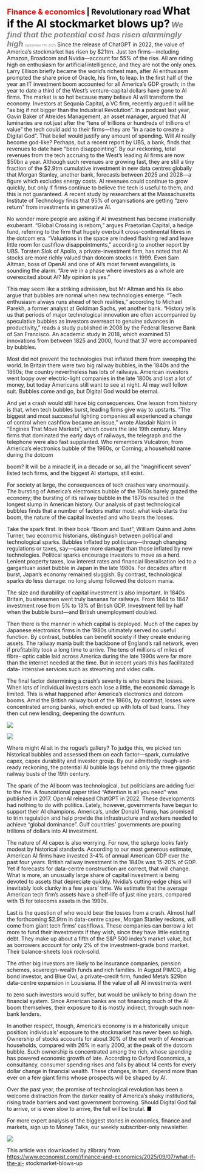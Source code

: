 <span style="color:#E3120B; font-size:14.9pt; font-weight:bold;">Finance & economics</span> <span style="color:#000000; font-size:14.9pt; font-weight:bold;">| Revolutionary road</span>
<span style="color:#000000; font-size:21.0pt; font-weight:bold;">What if the AI stockmarket blows up?</span>
<span style="color:#808080; font-size:14.9pt; font-weight:bold; font-style:italic;">We find that the potential cost has risen alarmingly high</span>
<span style="color:#808080; font-size:6.2pt;">September 11th 2025</span>
Since the release of ChatGPT in 2022, the value of America’s stockmarket has risen by $21trn. Just ten firms—including Amazon, Broadcom and Nvidia—account for 55% of the rise. All are riding high on enthusiasm for artificial intelligence, and they are not the only ones. Larry Ellison briefly became the world’s richest man, after AI enthusiasm prompted the share price of Oracle, his firm, to leap. In the first half of the year an IT investment boom accounted for all America’s GDP growth; in the year to date a third of the West’s venture-capital dollars have gone to AI firms. The market is so hot because many believe AI will transform the economy. Investors at Sequoia Capital, a VC firm, recently argued it will be “as big if not bigger than the Industrial Revolution”. In a podcast last year, Gavin Baker of Atreides Management, an asset manager, argued that AI luminaries are not just after the “tens of trillions or hundreds of trillions of value” the tech could add to their firms—they are “in a race to create a Digital God”. That belief would justify any amount of spending. Will AI really become god-like? Perhaps, but a recent report by UBS, a bank, finds that revenues to date have “been disappointing”. By our reckoning, total revenues from the tech accruing to the West’s leading AI firms are now $50bn a year. Although such revenues are growing fast, they are still a tiny fraction of the $2.9trn cumulative investment in new data centres globally that Morgan Stanley, another bank, forecasts between 2025 and 2028—a figure which excludes energy costs. AI revenues could continue to grow quickly, but only if firms continue to believe the tech is useful to them, and this is not guaranteed. A recent study by researchers at the Massachusetts Institute of Technology finds that 95% of organisations are getting “zero return” from investments in generative AI.

No wonder more people are asking if AI investment has become irrationally exuberant. “Global Crossing is reborn,” argues Praetorian Capital, a hedge fund, referring to the firm that hugely overbuilt cross-continental fibres in the dotcom era. “Valuations in the space are indeed flashing red and leave little room for cashflow disappointments,” according to another report by UBS. Torsten Slok of Apollo, a private-investment firm, has noted that AI stocks are more richly valued than dotcom stocks in 1999. Even Sam Altman, boss of OpenAI and one of AI’s most fervent evangelists, is sounding the alarm. “Are we in a phase where investors as a whole are overexcited about AI? My opinion is yes.”

This may seem like a striking admission, but Mr Altman and his ilk also argue that bubbles are normal when new technologies emerge. “Tech enthusiasm always runs ahead of tech realities,” according to Michael Parekh, a former analyst at Goldman Sachs, yet another bank. “History tells us that periods of major technological innovation are often accompanied by speculative bubbles as investors overreact to genuine advances in productivity,” reads a study published in 2008 by the Federal Reserve Bank of San Francisco. An academic study in 2018, which examined 51 innovations from between 1825 and 2000, found that 37 were accompanied by bubbles.

Most did not prevent the technologies that inflated them from sweeping the world. In Britain there were two big railway bubbles, in the 1840s and the 1860s; the country nevertheless has lots of railways. American investors went loopy over electric-light companies in the late 1800s and lost a lot of money, but today Americans still want to see at night. AI may well follow suit. Bubbles come and go, but Digital God would be eternal.

And yet a crash would still have big consequences. One lesson from history is that, when tech bubbles burst, leading firms give way to upstarts. “The biggest and most successful lighting companies all experienced a change of control when cashflow became an issue,” wrote Alasdair Nairn in “Engines That Move Markets”, which covers the late 19th century. Many firms that dominated the early days of railways, the telegraph and the telephone were also fast supplanted. Who remembers Vulcatron, from America’s electronics bubble of the 1960s, or Corning, a household name during the dotcom

boom? It will be a miracle if, in a decade or so, all the “magnificent seven” listed tech firms, and the biggest AI startups, still exist.

For society at large, the consequences of tech crashes vary enormously. The bursting of America’s electronics bubble of the 1960s barely grazed the economy; the bursting of its railway bubble in the 1870s resulted in the longest slump in American history. Our analysis of past technological bubbles finds that a number of factors matter most: what kick-starts the boom, the nature of the capital invested and who bears the losses.

Take the spark first. In their book “Boom and Bust”, William Quinn and John Turner, two economic historians, distinguish between political and technological sparks. Bubbles inflated by politicians—through changing regulations or taxes, say—cause more damage than those inflated by new technologies. Political sparks encourage investors to move as a herd. Lenient property taxes, low interest rates and financial liberalisation led to a gargantuan asset bubble in Japan in the late 1980s. For decades after it burst, Japan’s economy remained sluggish. By contrast, technological sparks do less damage: no long slump followed the dotcom mania.

The size and durability of capital investment is also important. In 1840s Britain, businessmen went truly bananas for railways. From 1844 to 1847 investment rose from 5% to 13% of British GDP. Investment fell by half when the bubble burst—and British unemployment doubled.

Then there is the manner in which capital is deployed. Much of the capex by Japanese electronics firms in the 1980s ultimately served no useful function. By contrast, bubbles can benefit society if they create enduring assets. The railway mania built the backbone of England’s rail network, even if profitability took a long time to arrive. The tens of millions of miles of fibre- optic cable laid across America during the late 1990s were far more than the internet needed at the time. But in recent years this has facilitated data- intensive services such as streaming and video calls.

The final factor determining a crash’s severity is who bears the losses. When lots of individual investors each lose a little, the economic damage is limited. This is what happened after America’s electronics and dotcom booms. Amid the British railway bust of the 1860s, by contrast, losses were concentrated among banks, which ended up with lots of bad loans. They then cut new lending, deepening the downturn.

![](../images/060_What_if_the_AI_stockmarket_blows_up/p0245_img01.jpeg)

![](../images/060_What_if_the_AI_stockmarket_blows_up/p0245_img02.jpeg)

Where might AI sit in the rogue’s gallery? To judge this, we picked ten historical bubbles and assessed them on each factor—spark, cumulative capex, capex durability and investor group. By our admittedly rough-and- ready reckoning, the potential AI bubble lags behind only the three gigantic railway busts of the 19th century.

The spark of the AI boom was technological, but politicians are adding fuel to the fire. A foundational paper titled “Attention is all you need” was published in 2017. OpenAI released ChatGPT in 2022. These developments had nothing to do with politics. Lately, however, governments have begun to support their AI champions. America’s, under Donald Trump, has promised to trim regulation and help provide the infrastructure and workers needed to achieve “global dominance”. Gulf countries’ governments are pouring trillions of dollars into AI investment.

The nature of AI capex is also worrying. For now, the splurge looks fairly modest by historical standards. According to our most generous estimate, American AI firms have invested 3-4% of annual American GDP over the past four years. British railway investment in the 1840s was 15-20% of GDP. Yet if forecasts for data-centre construction are correct, that will change. What is more, an unusually large share of capital investment is being devoted to assets that depreciate quickly. Nvidia’s cutting-edge chips will inevitably look clunky in a few years’ time. We estimate that the average American tech firm’s assets have a shelf-life of just nine years, compared with 15 for telecoms assets in the 1990s.

Last is the question of who would bear the losses from a crash. Almost half the forthcoming $2.9trn in data-centre capex, Morgan Stanley reckons, will come from giant tech firms’ cashflows. These companies can borrow a lot more to fund their investments if they wish, since they have little existing debt. They make up about a fifth of the S&P 500 index’s market value, but as borrowers account for only 2% of the investment-grade bond market. Their balance-sheets look rock-solid.

The other big investors are likely to be insurance companies, pension schemes, sovereign-wealth funds and rich families. In August PIMCO, a big bond investor, and Blue Owl, a private-credit firm, funded Meta’s $29bn data-centre expansion in Louisiana. If the value of all AI investments went

to zero such investors would suffer, but would be unlikely to bring down the financial system. Since American banks are not financing much of the AI boom themselves, their exposure to it is mostly indirect, through such non- bank lenders.

In another respect, though, America’s economy is in a historically unique position: individuals’ exposure to the stockmarket has never been so high. Ownership of stocks accounts for about 30% of the net worth of American households, compared with 26% in early 2000, at the peak of the dotcom bubble. Such ownership is concentrated among the rich, whose spending has powered economic growth of late. According to Oxford Economics, a consultancy, consumer spending rises and falls by about 14 cents for every dollar change in financial wealth. These changes, in turn, depend more than ever on a few giant firms whose prospects will be shaped by AI.

Over the past year, the promise of technological revolution has been a welcome distraction from the darker reality of America’s shaky institutions, rising trade barriers and vast government borrowing. Should Digital God fail to arrive, or is even slow to arrive, the fall will be brutal. ■

For more expert analysis of the biggest stories in economics, finance and markets, sign up to Money Talks, our weekly subscriber-only newsletter.

![](../images/060_What_if_the_AI_stockmarket_blows_up/p0247_img01.jpeg)

This article was downloaded by zlibrary from https://www.economist.com//finance-and-economics/2025/09/07/what-if-the-ai- stockmarket-blows-up